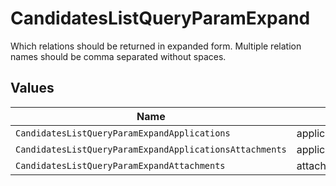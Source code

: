 # CandidatesListQueryParamExpand

Which relations should be returned in expanded form. Multiple relation names should be comma separated without spaces.


## Values

| Name                                                    | Value                                                   |
| ------------------------------------------------------- | ------------------------------------------------------- |
| `CandidatesListQueryParamExpandApplications`            | applications                                            |
| `CandidatesListQueryParamExpandApplicationsAttachments` | applications,attachments                                |
| `CandidatesListQueryParamExpandAttachments`             | attachments                                             |